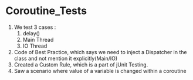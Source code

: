 # Coroutine_Tests

1. We test 3 cases :
    1. delay()
    2. Main Thread
    3. IO Thread
2. Code of Best Practice, which says we need to inject a Dispatcher in the class and not mention it explicitly(Main/IO)
3. Created a Custom Rule, which is a part of jUnit Testing.
4. Saw a scenario where value of a variable is changed within a coroutine
